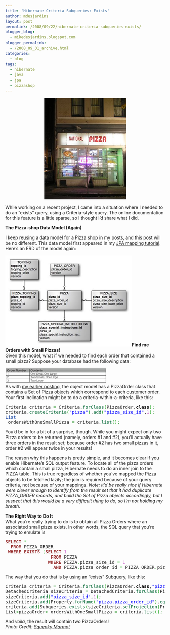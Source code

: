 ```yaml
---
title: 'Hibernate Criteria Subqueries: Exists'
author: mdesjardins
layout: post
permalink: /2008/09/22/hibernate-criteria-subqueries-exists/
blogger_blog:
  - mikedesjardins.blogspot.com
blogger_permalink:
  - /2008_09_01_archive.html
categories:
  - blog
tags:
  - hibernate
  - java
  - jpa
  - pizzashop
---
```

<center>
<img src="/assets/images/national-pizza-shop-718008.jpg" border="0" alt="" />
</center>

While working on a recent project, I came into a situation where I needed to do an &#8220;exists&#8221; query, using a Criteria-style query. The online documentation for this feature is a little sparse, so I thought I&#8217;d share what I did.

<span style="font-weight: bold;">The Pizza-shop Data Model (Again)</span>

<div style="text-align: left;">
  I keep reusing a data model for a Pizza shop in my posts, and this post will be no different. This data model first appeared in my <a href="http://mikedesjardins.us/blog/2008/01/new-jpa-tutorial-pizza-shop.html">JPA mapping tutorial</a>. Here&#8217;s an ERD of the model again:
</div>

<a href="http://mikedesjardins.net/uploaded_images/pizza-erd-737223.jpg" onblur="try {parent.deselectBloggerImageGracefully();} catch(e) {}"><img src="/assets/images/pizza-erd-737223.jpg" border="0" alt="" /></a><span style="font-weight: bold;">Find me Orders with Small Pizzas!</span>  
Given this model, what if we needed to find each order that contained a small pizza? Suppose your database had the following data:

<a href="http://mikedesjardins.net/uploaded_images/table-752077.jpg" onblur="try {parent.deselectBloggerImageGracefully();} catch(e) {}"><img src="/assets/images/table-752035.jpg" border="0" alt="" /></a>  
As with [my earlier posting][1], the object model has a PizzaOrder class that contains a Set of Pizza objects which correspond to each customer order. Your first inclination might be to do a criteria-within-a-criteria, like this:

<div class="wp_syntax">
  <div class="code">
    <pre class="java" style="font-family:monospace;">Criteria criteria <span style="color: #339933;">=</span> Criteria.<span style="color: #006633;">forClass</span><span style="color: #009900;">&#40;</span>PizzaOrder.<span style="color: #000000; font-weight: bold;">class</span><span style="color: #009900;">&#41;</span><span style="color: #339933;">;</span>
criteria.<span style="color: #006633;">createCriteria</span><span style="color: #009900;">&#40;</span><span style="color: #0000ff;">"pizza"</span><span style="color: #009900;">&#41;</span>.<span style="color: #006633;">add</span><span style="color: #009900;">&#40;</span><span style="color: #0000ff;">"pizza_size_id"</span>,<span style="color: #cc66cc;">1</span><span style="color: #009900;">&#41;</span><span style="color: #339933;">;</span>
<span style="color: #003399;">List</span>
 ordersWithOneSmallPizza <span style="color: #339933;">=</span> criteria.<span style="color: #006633;">list</span><span style="color: #009900;">&#40;</span><span style="color: #009900;">&#41;</span><span style="color: #339933;">;</span></pre>
  </div>
</div>

You&#8217;d be in for a bit of a surprise, though. While you might expect only two Pizza orders to be returned (namely, orders #1 and #2), you&#8217;ll actually have three orders in the result set; because order #2 has two small pizzas in it, order #2 will appear twice in your results!

The reason why this happens is pretty simple, and it becomes clear if you enable Hibernate&#8217;s SQL output feature. To locate all of the pizza orders which contain a small pizza, Hibernate needs to do an inner join to the PIZZA table. This is true regardless of whether you&#8217;ve mapped the Pizza objects to be fetched lazily; the join is required because of your query criteria, not because of your mappings. <span style="font-style: italic;">Note: it&#8217;d be really nice if Hibernate were clever enough to identify from the result set that it had duplicate PIZZA_ORDER records, and build the Set of Pizza objects accordingly, but I suspect that this would be a very difficult thing to do, so I&#8217;m not holding my breath.</span>

<span style="font-weight: bold;">The Right Way to Do It</span>  
What you&#8217;re really trying to do is to obtain all Pizza Orders where an associated small pizza exists. In other words, the SQL query that you&#8217;re trying to emulate is

<div class="wp_syntax">
  <div class="code">
    <pre class="sql" style="font-family:monospace;"><span style="color: #993333; font-weight: bold;">SELECT</span> <span style="color: #66cc66;">*</span>
  <span style="color: #993333; font-weight: bold;">FROM</span> PIZZA_ORDER
 <span style="color: #993333; font-weight: bold;">WHERE</span> <span style="color: #993333; font-weight: bold;">EXISTS</span> <span style="color: #66cc66;">&#40;</span><span style="color: #993333; font-weight: bold;">SELECT</span> <span style="color: #cc66cc;">1</span>
                 <span style="color: #993333; font-weight: bold;">FROM</span> PIZZA
                <span style="color: #993333; font-weight: bold;">WHERE</span> PIZZA<span style="color: #66cc66;">.</span>pizza_size_id <span style="color: #66cc66;">=</span> <span style="color: #cc66cc;">1</span>
                  <span style="color: #993333; font-weight: bold;">AND</span> PIZZA<span style="color: #66cc66;">.</span>pizza_order_id <span style="color: #66cc66;">=</span> PIZZA_ORDER<span style="color: #66cc66;">.</span>pizza_order_id<span style="color: #66cc66;">&#41;</span></pre>
  </div>
</div>

The way that you do that is by using an &#8220;exists&#8221; Subquery, like this:

<div class="wp_syntax">
  <div class="code">
    <pre class="java" style="font-family:monospace;">Criteria criteria <span style="color: #339933;">=</span> Criteria.<span style="color: #006633;">forClass</span><span style="color: #009900;">&#40;</span>PizzaOrder.<span style="color: #000000; font-weight: bold;">class</span>,<span style="color: #0000ff;">"pizzaOrder"</span><span style="color: #009900;">&#41;</span><span style="color: #339933;">;</span>
DetachedCriteria sizeCriteria <span style="color: #339933;">=</span> DetachedCriteria.<span style="color: #006633;">forClass</span><span style="color: #009900;">&#40;</span>Pizza.<span style="color: #000000; font-weight: bold;">class</span>,<span style="color: #0000ff;">"pizza"</span><span style="color: #009900;">&#41;</span><span style="color: #339933;">;</span>
sizeCriteria.<span style="color: #006633;">add</span><span style="color: #009900;">&#40;</span><span style="color: #0000ff;">"pizza_size_id"</span>,<span style="color: #cc66cc;">1</span><span style="color: #009900;">&#41;</span><span style="color: #339933;">;</span>
sizeCriteria.<span style="color: #006633;">add</span><span style="color: #009900;">&#40;</span>Property.<span style="color: #006633;">forName</span><span style="color: #009900;">&#40;</span><span style="color: #0000ff;">"pizza.pizza_order_id"</span><span style="color: #009900;">&#41;</span>.<span style="color: #006633;">eqProperty</span><span style="color: #009900;">&#40;</span><span style="color: #0000ff;">"pizzaOrder.pizza_order_id"</span><span style="color: #009900;">&#41;</span><span style="color: #009900;">&#41;</span><span style="color: #339933;">;</span>
criteria.<span style="color: #006633;">add</span><span style="color: #009900;">&#40;</span>Subqueries.<span style="color: #006633;">exists</span><span style="color: #009900;">&#40;</span>sizeCriteria.<span style="color: #006633;">setProjection</span><span style="color: #009900;">&#40;</span>Projections.<span style="color: #006633;">property</span><span style="color: #009900;">&#40;</span><span style="color: #0000ff;">"pizza.id"</span><span style="color: #009900;">&#41;</span><span style="color: #009900;">&#41;</span><span style="color: #009900;">&#41;</span><span style="color: #009900;">&#41;</span><span style="color: #339933;">;</span>
List<span style="color: #339933;">&lt;</span>pizzaOrder<span style="color: #339933;">&gt;</span> ordersWithOneSmallPizza <span style="color: #339933;">=</span> criteria.<span style="color: #006633;">list</span><span style="color: #009900;">&#40;</span><span style="color: #009900;">&#41;</span><span style="color: #339933;">;</span></pre>
  </div>
</div>

And <span style="font-style: italic;">voila</span>, the result will contain two PizzaOrders!  
<span style="font-style: italic;">Photo Credit: </span>[<span style="font-style: italic;">Squeaky Marmot</span>][2]

 [1]: http://mikedesjardins.net/blog/2008/01/new-jpa-tutorial-pizza-shop.html
 [2]: http://flickr.com/people/squeakymarmot/